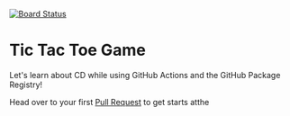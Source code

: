 [![Board Status](https://dev.azure.com/198604/2f9bc048-4280-4485-94f8-4258e9548301/fe0ff39d-330e-409d-8928-80cadfb913ea/_apis/work/boardbadge/05b6dc86-1224-4383-87df-c290797a6f7c)](https://dev.azure.com/198604/2f9bc048-4280-4485-94f8-4258e9548301/_boards/board/t/fe0ff39d-330e-409d-8928-80cadfb913ea/Microsoft.RequirementCategory)
# Tic Tac Toe Game

Let's learn about CD while using GitHub Actions and the GitHub Package Registry!


Head over to your first [Pull Request](../../pull/1) to get starts atthe
